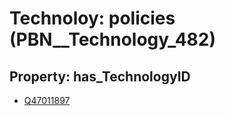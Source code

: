 # Technoloy: __policies__ (PBN__Technology_482)

## Property: has_TechnologyID

* [Q47011897](Q47011897)


